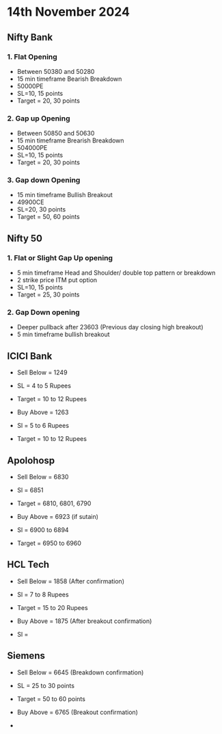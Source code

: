 # 14th November 2024

## Nifty Bank

### 1. Flat Opening

- Between 50380 and 50280
- 15 min timeframe Bearish Breakdown
- 50000PE
- SL=10, 15 points
- Target = 20, 30 points

### 2. Gap up Opening

- Between 50850 and 50630
- 15 min timeframe Brearish Breakdown
- 504000PE
- SL=10, 15 points
- Target = 20, 30 points

### 3. Gap down Opening

- 15 min timeframe Bullish Breakout
- 49900CE
- SL=20, 30 points
- Target = 50, 60 points

## Nifty 50

### 1. Flat or Slight Gap Up opening

- 5 min timeframe Head and Shoulder/ double top pattern or breakdown
- 2 strike price ITM put option
- SL=10, 15 points
- Target = 25, 30 points

### 2. Gap Down opening

- Deeper pullback after 23603 (Previous day closing high breakout)
- 5 min timeframe bullish breakout

## ICICI Bank

- Sell Below = 1249
- SL = 4 to 5 Rupees
- Target = 10 to 12 Rupees

- Buy Above = 1263
- Sl = 5 to 6 Rupees
- Target = 10 to 12 Rupees

## Apolohosp

- Sell Below = 6830
- Sl = 6851
- Target = 6810, 6801, 6790

- Buy Above = 6923 (if sutain)
- Sl = 6900 to 6894
- Target = 6950 to 6960

## HCL Tech

- Sell Below = 1858 (After confirmation)
- Sl = 7 to 8 Rupees
- Target = 15 to 20 Rupees

- Buy Above = 1875 (After breakout confirmation)
- Sl =

## Siemens

- Sell Below = 6645 (Breakdown confirmation)
- SL = 25 to 30 points
- Target = 50 to 60 points

- Buy Above = 6765 (Breakout confirmation)
-
